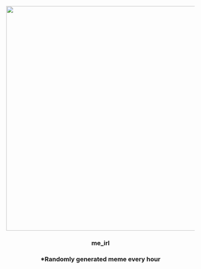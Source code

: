 <p align="center">
        <img src="https://i.redd.it/jxrq7axsefc91.png" width="600" height="600">
        </p>
        <h3 align="center">me_irl</h3>
        <h3 align="center">*Randomly generated meme every hour</h3>
    